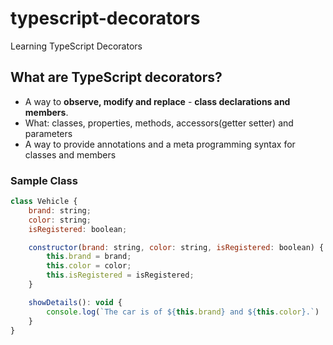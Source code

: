 # typescript-decorators
Learning TypeScript Decorators

## What are TypeScript decorators?
- A way to **observe, modify and replace** - **class declarations and members**.
- What: classes, properties, methods, accessors(getter setter) and parameters
- A way to provide annotations and a meta programming syntax for classes and members

### Sample Class
```javascript
class Vehicle {
    brand: string;
    color: string;
    isRegistered: boolean;

    constructor(brand: string, color: string, isRegistered: boolean) {
        this.brand = brand;
        this.color = color;
        this.isRegistered = isRegistered;
    }

    showDetails(): void {
        console.log(`The car is of ${this.brand} and ${this.color}.`)
    }
}
```


```javascript
```


```javascript
```


```javascript
```
